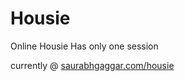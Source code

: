 # Housie

Online Housie
Has only one session

currently @ [saurabhgaggar.com/housie](http://saurabhgaggar.com/housie)
